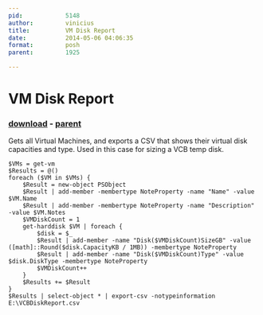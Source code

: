 ```yaml
---
pid:            5148
author:         vinicius
title:          VM Disk Report
date:           2014-05-06 04:06:35
format:         posh
parent:         1925

---
```


# VM Disk Report

### [download](Scripts\5148.ps1) - [parent](Scripts\1925.md)

Gets all Virtual Machines, and exports a CSV that shows their virtual disk capacities and type. Used in this case for sizing a VCB temp disk.

```posh
$VMs = get-vm
$Results = @()
foreach ($VM in $VMs) {
    $Result = new-object PSObject
    $Result | add-member -membertype NoteProperty -name "Name" -value $VM.Name
    $Result | add-member -membertype NoteProperty -name "Description" -value $VM.Notes
    $VMDiskCount = 1
    get-harddisk $VM | foreach {
        $disk = $_
        $Result | add-member -name "Disk($VMDiskCount)SizeGB" -value ([math]::Round($disk.CapacityKB / 1MB)) -membertype NoteProperty
        $Result | add-member -name "Disk($VMDiskCount)Type" -value $disk.DiskType -membertype NoteProperty
        $VMDiskCount++
    }
    $Results += $Result
}
$Results | select-object * | export-csv -notypeinformation E:\VCBDiskReport.csv
```
